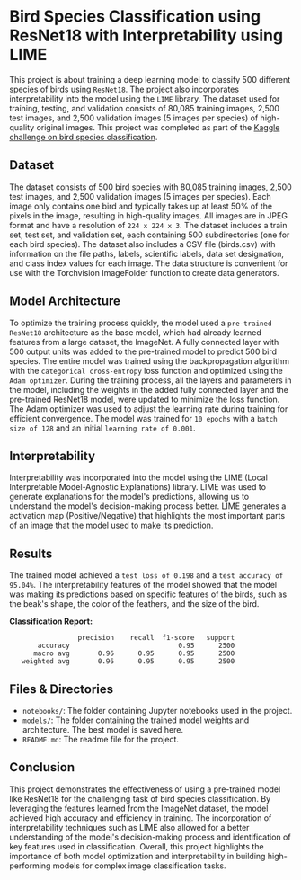 # Bird Species Classification using ResNet18 with Interpretability using LIME
This project is about training a deep learning model to classify 500 different species of birds using `ResNet18`. The project also incorporates interpretability into the model using the `LIME` library. The dataset used for training, testing, and validation consists of 80,085 training images, 2,500 test images, and 2,500 validation images (5 images per species) of high-quality original images. This project was completed as part of the [Kaggle challenge on bird species classification](https://www.kaggle.com/datasets/gpiosenka/100-bird-species).

## Dataset
The dataset consists of 500 bird species with 80,085 training images, 2,500 test images, and 2,500 validation images (5 images per species). Each image only contains one bird and typically takes up at least 50% of the pixels in the image, resulting in high-quality images. All images are in JPEG format and have a resolution of `224 x 224 x 3`. The dataset includes a train set, test set, and validation set, each containing 500 subdirectories (one for each bird species). The dataset also includes a CSV file (birds.csv) with information on the file paths, labels, scientific labels, data set designation, and class index values for each image. The data structure is convenient for use with the Torchvision ImageFolder function to create data generators.

## Model Architecture
To optimize the training process quickly, the model used a `pre-trained ResNet18` architecture as the base model, which had already learned features from a large dataset, the ImageNet. A fully connected layer with 500 output units was added to the pre-trained model to predict 500 bird species. The entire model was trained using the backpropagation algorithm with the `categorical cross-entropy` loss function and optimized using the `Adam optimizer`. During the training process, all the layers and parameters in the model, including the weights in the added fully connected layer and the pre-trained ResNet18 model, were updated to minimize the loss function. The Adam optimizer was used to adjust the learning rate during training for efficient convergence. The model was trained for `10 epochs` with a `batch size of 128` and an initial `learning rate of 0.001`.

## Interpretability
Interpretability was incorporated into the model using the LIME (Local Interpretable Model-Agnostic Explanations) library. LIME was used to generate explanations for the model's predictions, allowing us to understand the model's decision-making process better. LIME generates a activation map (Positive/Negative) that highlights the most important parts of an image that the model used to make its prediction.

## Results
The trained model achieved a `test loss of 0.198` and a `test accuracy of 95.04%`. The interpretability features of the model showed that the model was making its predictions based on specific features of the birds, such as the beak's shape, the color of the feathers, and the size of the bird.

**Classification Report:**
```
                 precision    recall  f1-score   support
       accuracy                           0.95      2500
      macro avg       0.96      0.95      0.95      2500
   weighted avg       0.96      0.95      0.95      2500
```

## Files & Directories
- `notebooks/`: The folder containing Jupyter notebooks used in the project.
- `models/`: The folder containing the trained model weights and architecture. The best model is saved here.
- `README.md`: The readme file for the project.

## Conclusion
This project demonstrates the effectiveness of using a pre-trained model like ResNet18 for the challenging task of bird species classification. By leveraging the features learned from the ImageNet dataset, the model achieved high accuracy and efficiency in training. The incorporation of interpretability techniques such as LIME also allowed for a better understanding of the model's decision-making process and identification of key features used in classification. Overall, this project highlights the importance of both model optimization and interpretability in building high-performing models for complex image classification tasks.
